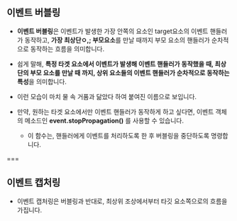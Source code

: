 ## 이벤트 버블링

- **이벤트 버블링**은 이벤트가 발생한 가장 안쪽의 요소인 target요소의 이벤트 핸들러가 동작하고, **가장 최상단ㅇ,; 부모요소**를 만날 때까지 부모 요소의 핸들러가 순차적으로 동작하는 흐름을 의미합니다. 

- 쉽게 말해, **특정 타겟 요소에서 이벤트가 발생해 이벤트 핸들러가 동작했을 때, 최상단의 부모 요소를 만날 때 까지, 상위 요소들의 이벤트 핸들러가 순차적으로 동작하는 특성**을 의미합니다.

- 이런 모습이 마치 물 속 거품과 닮았다 하여 붙여진 이름으로 보입니다.

- 만약, 원하는 타겟 요소에서만 이벤트 핸들러가 동작하게 하고 싶다면, 이벤트 객체의 메소드인 **event.stopPropagation()** 를 사용할 수 있습니다.
    - 이 함수는, 핸들러에게 이벤트를 처리하도록 한 후 버블링을 중단하도록 명령합니다.

===

## 이벤트 캡처링
- 이벤트 캡처링은 버블링과 반대로, 최상위 조상에서부터 타깃 요소쪽으로의 흐름을 가집니다.